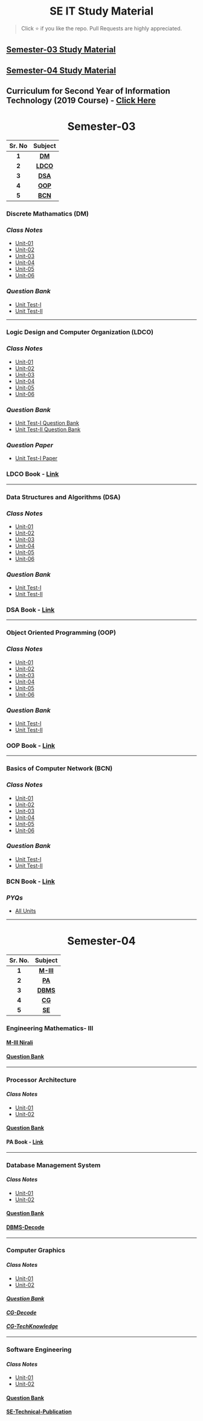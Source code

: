 <h1 align="center">SE IT Study Material</h1>

> Click :star: if you like the repo. Pull Requests are highly appreciated.

## [Semester-03 Study Material](#Semester-03)
## [Semester-04 Study Material](#Semester-04)

## Curriculum for Second Year of Information Technology (2019 Course) - [Click Here](https://drive.google.com/file/d/1t4_NaxDorLXJOF7V8tJcCkBBUlcWZ3bf/view)

<h1 align="center" id="Semester-03">Semester-03</h1>

 

| **Sr. No** | **Subject**|
| :---: | :---: |
| **1** | **[DM](#DM)** |
| **2** | **[LDCO](#LDCO)** |
| **3** | **[DSA](#DSA)** |
| **4** | **[OOP](#OOP)** |
| **5** | **[BCN](#BCN)** |


<h3 id='DM'>Discrete Mathamatics (DM)</h3>

### *Class Notes*
- [Unit-01](https://drive.google.com/drive/u/0/folders/1WD8k6K6aturCGE06THZa579SzNCfn3cd)
- [Unit-02](https://drive.google.com/drive/u/0/folders/1WJ7OFRHzJTo5g1ykjHP8NW-8ceRcyC3W)
- [Unit-03](https://drive.google.com/drive/u/0/folders/1qXoDUWcybiPlup3bz9v566mLLo1FPGxW)
- [Unit-04](https://drive.google.com/drive/u/0/folders/1nIXdriDDBS0gYuaFPd5Z75jH4gPnAu-M)
- [Unit-05](https://drive.google.com/drive/u/0/folders/1AIfqiF-Oe7VaPp-BfQToN6Pl6XeKe0i-)
- [Unit-06](https://drive.google.com/drive/u/0/folders/1fZzc1av_AfdD_c97qKAMP9-DlnZALkvJ)


### *Question Bank*
- [Unit Test-I](https://drive.google.com/file/d/1NvtdVFdc2uXcHddEdw36OQC5Y4tgAIbU/view)
- [Unit Test-II](https://drive.google.com/file/d/155PJCwDHdaRGoZlQnom0FgbFeWbtG2Z6/view)

<hr>

<h3 id='LDCO'>Logic Design and Computer Organization (LDCO)</h3>

### *Class Notes*
- [Unit-01](https://drive.google.com/drive/u/0/folders/13HFS-jvL6ssJjipdNwtZuT3qYBHILxm4)
- [Unit-02](https://drive.google.com/drive/u/0/folders/1Hah5JslJGx_plUGurXyg-k73H93OFBbv)
- [Unit-03](https://drive.google.com/drive/u/0/folders/1U0CycGt4_Iv18NkC1zsnpERQlHg3OQDM)
- [Unit-04](https://drive.google.com/drive/u/0/folders/1B4WCy71mAjvsS11YXGXLRUhM0KokZQYT)
- [Unit-05](https://drive.google.com/drive/u/0/folders/1WKF8jns5nveHqg7wZWpzQB13hmAaIYNB)
- [Unit-06](https://drive.google.com/drive/u/0/folders/1l164gVN0lmcX-UqEevpZtzifuvxsCW51)

### *Question Bank*
- [Unit Test-I Question Bank](https://drive.google.com/file/d/1r9VNEZgavc5-0MEbhETSV0ay5WPQeNk-/view)
- [Unit Test-II Question Bank](https://drive.google.com/file/d/1X6a-JgyeDGi_lQg1Fa8Jx_s8ylpDD38H/view)

### *Question Paper*
- [Unit Test-I Paper](https://drive.google.com/file/d/1r9VNEZgavc5-0MEbhETSV0ay5WPQeNk-/view?usp=drivesdk) 

 
 
 ### LDCO Book - [Link](https://drive.google.com/drive/u/0/folders/1VcTh3VkZHCdrdPfGZE6wyxVQGeFFGMp8)

<hr>

<h3 id='DSA'>Data Structures and Algorithms (DSA)</h3>

### *Class Notes*
- [Unit-01](https://drive.google.com/drive/u/0/folders/1s9i5amuXPqUyPqiJeFS0Ljz5iNWphqGL)
- [Unit-02](https://drive.google.com/drive/u/0/folders/1Y5qQUq5mh0wG2SWysbNgAEm5oFK14fI4)
- [Unit-03](https://drive.google.com/drive/u/0/folders/195Ano5RdzNIesg9c_Ok0WjKvon-udH8O)
- [Unit-04](https://drive.google.com/drive/u/0/folders/1qLUUmd8oTNcnM_qyCO8XNFjRdk1IU9ap)
- [Unit-05](https://drive.google.com/drive/u/0/folders/17CX-79yJEKjQ5uPMaua5Vv-Y3JwbVPOF)
- [Unit-06](https://drive.google.com/drive/u/0/folders/1Wt-jo5U9rK1jM3cictAh9aIurWoY6gxJ)

### *Question Bank*
- [Unit Test-I](https://drive.google.com/file/d/1XPUr-4DPOS5Ho84IAh2HzNbxG-p9bZ32/view)
- [Unit Test-II](https://drive.google.com/file/d/1pCxZjEjk9ffGN0nUW488U3FgufD-lNEw/view)
 
### DSA Book - [Link](https://drive.google.com/drive/u/0/folders/18-STDIEdTLTdvVM8bHJXOyEMEhb7KXev)

<hr>

<h3 id='OOP'>Object Oriented Programming (OOP)</h3>

### *Class Notes*
- [Unit-01](https://drive.google.com/drive/u/0/folders/1u4Q3RMf4gCWnQl-F5qNrBZJu2M0dAsPr)
- [Unit-02](https://drive.google.com/drive/u/0/folders/1OZJRezy3ZS8BGaX9PPHdbemTnXh52yD3)
- [Unit-03](https://drive.google.com/drive/u/0/folders/1MFoCIk7j-0meckLYir3KEqUjZLvSkdKq)
- [Unit-04](https://drive.google.com/drive/u/0/folders/1mfasV0G5omyRFPKgxeSSyKX1ddoDIEsj)
- [Unit-05](https://drive.google.com/drive/u/0/folders/1H3xFEYAm3sKkr55FZM_keFs9u7gho4X-)
- [Unit-06](https://drive.google.com/drive/u/0/folders/1VbmhjSUBMNGg-evMX-zkbF9_r6h3PthV)

### *Question Bank*
- [Unit Test-I](https://drive.google.com/file/d/13e1HI3dhgg88y3wFZzg1O7HcplaNBz79/view)
- [Unit Test-II](https://drive.google.com/file/d/1KXHxITFNx0ZY0CMzwWIJKKyHil5mCuz2/view)

 
### OOP Book - [Link](https://drive.google.com/drive/u/0/folders/1M4MrdmyVXE19NE46r1Au0zOQvCDo0CXv)

<hr>

<h3 id='BCN'>Basics of Computer Network (BCN)</h3>

### *Class Notes*
- [Unit-01](https://drive.google.com/drive/u/0/folders/1dwAufQoEgiEW6vbPcZoIWh7n4GCwEcMJ)
- [Unit-02](https://drive.google.com/drive/u/0/folders/1XbG6nPek0Ly3rxNoOoFgFKAMIqNlFXAv)
- [Unit-03](https://drive.google.com/drive/u/0/folders/1fJhArjC4IfLXY3ZoRh_syQS8uUr1gF_7)
- [Unit-04](https://drive.google.com/drive/u/0/folders/1GSPwbdydokZQu0iBa3pz9tHSQ_D_sWYo)
- [Unit-05](https://drive.google.com/drive/u/0/folders/1AftFbo3zzJgDrYwNyUkfGJUDEaD88H00)
- [Unit-06](https://drive.google.com/drive/u/0/folders/1dQBPsUbRnff0cuh-7EjD_XcpGQSSAL9S)

### *Question Bank*
- [Unit Test-I](https://drive.google.com/file/d/1XaG7-lJrz-Hyk1zFAmRvhxmzWO1tQdkQ/view)
- [Unit Test-II](https://drive.google.com/file/d/1LlKpbEuU54EjeUjFysjCgUB6n32Zm951/view)

### BCN Book - [Link](https://drive.google.com/drive/u/0/folders/11LtjW4XrCak3DUAf0O0MhULvpQUmJGaT) 

### *PYQs* 
- [All Units](https://drive.google.com/file/d/1X_hBpYp0HTPuJUmKViYPbZ2oRbjGsAUr/view)

<hr>


<h1 align="center" id="Semester-04">Semester-04</h1>

|**Sr. No.**| **Subject**|
| :---: | :---: |
| **1** | **[M-III](#M-III)** |
| **2** | **[PA](#PA)** |
| **3** | **[DBMS](#DBMS)** |
| **4** | **[CG](#CG)** |
| **5** | **[SE](#SE)** |



<h3 id='M-III'>Engineering Mathematics- III</h3>

#### [M-III Nirali](https://drive.google.com/drive/folders/10bpOKCqS7YwynS6IstSUnpcCiYlJ8qEs)

#### [Question Bank](https://drive.google.com/drive/folders/10n-FKUPhhj2V5ly7NYkViPoNw3Qvxtz8)


<hr>

<h3 id='PA'>Processor Architecture</h3>

#### *Class Notes*
- [Unit-01](https://drive.google.com/drive/u/0/folders/1dwAufQoEgiEW6vbPcZoIWh7n4GCwEcMJ)
- [Unit-02](https://drive.google.com/drive/u/0/folders/1XbG6nPek0Ly3rxNoOoFgFKAMIqNlFXAv)


#### [Question Bank](https://drive.google.com/drive/folders/1vjyOJBv35xI11nk06R-aV_ZdORthITUl)

#### PA Book - [Link](https://drive.google.com/drive/u/0/folders/11LtjW4XrCak3DUAf0O0MhULvpQUmJGaT)

<hr>

<h3 id='DBMS'>Database Management System</h3>

#### *Class Notes*
- [Unit-01](https://drive.google.com/drive/folders/1uaDLUP3Y5YRyl83Q0xxvOZUEKZqt4pcy)
- [Unit-02](https://drive.google.com/drive/folders/1uncMyYnTFIdtW28hyh4gVL8b-PyoLDZ-)


#### [Question Bank](https://drive.google.com/drive/folders/1usjyIhUd0Y0TMtpbjgnLZZti-QEhANY0)

#### [DBMS-Decode](https://drive.google.com/drive/folders/10pOsykGQXRVea3OZSa9y7gfUKTn_s6an)

<hr>

<h3 id='CG'>Computer Graphics</h3>

#### *Class Notes*
- [Unit-01](https://drive.google.com/drive/folders/1-JOvaDusVRcktEwjWW3r6xHTIXd3kZn4)
- [Unit-02](https://drive.google.com/drive/folders/1-tERe7xPpUOyuIRtTqF3dAdV-fKZ3x8B)

#### [*Question Bank*](https://drive.google.com/drive/folders/11VsvTsqav4lu93tlToS44S6695eb4gTd)

#### [*CG-Decode*](https://drive.google.com/drive/folders/1101KzOUykKp5EjbHWT_Zio-sypFrSl6W)
#### [*CG-TechKnowledge*](https://drive.google.com/drive/folders/115mXi0QD3ud8pywbfjh2aOgzJ86QNq3r)


<hr>

<h3 id='SE'>Software Engineering</h3>

#### *Class Notes*
- [Unit-01](https://drive.google.com/drive/folders/10WKPT3zZ7ASeGPukrwgnJW-IK8-a2uli)
- [Unit-02](https://drive.google.com/drive/folders/10WfGHS17VqrRZcqfH7Ye736IjfgF3I5P)


#### [Question Bank](https://drive.google.com/drive/folders/11IltV4UYh8txDy8f8VaDNghrnJPpRoDz)

#### [SE-Technical-Publication](https://drive.google.com/drive/folders/11G92Zi7UMDx-G2lLiD2ytFmXyhwoGqq4)


